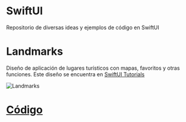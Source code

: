 # SwiftUI
Repositorio de diversas ideas y ejemplos de código en SwiftUI

# Landmarks
Diseño de aplicación de lugares turísticos con mapas, favoritos y otras funciones. Este diseño se encuentra en [SwiftUI Tutorials](https://developer.apple.com/tutorials/swiftui)

![Landmarks](https://firebasestorage.googleapis.com/v0/b/matiasnnr-repository.appspot.com/o/Landmark%2Flandmark1.png?alt=media&token=bb66eb56-9650-477b-8765-1de639fe3ad9)

# [Código](https://github.com/matiasnnr/SwiftUI/tree/master/Dise%C3%B1os/Landmarks)
